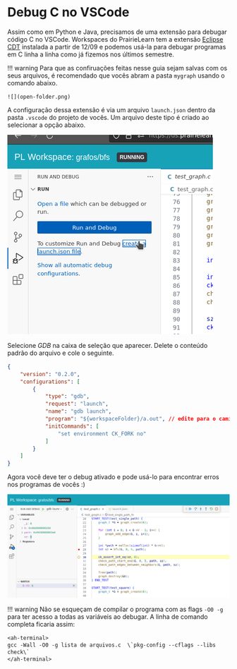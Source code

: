 # Debug C no VSCode

Assim como em Python e Java, precisamos de uma extensão para debugar código C no VSCode. Workspaces do PrairieLearn tem a extensão [Eclipse CDT](https://open-vsx.org/extension/eclipse-cdt/cdt-gdb-vscode) instalada a partir de 12/09 e podemos usá-la para debugar programas em C linha a linha como já fizemos nos últimos semestre. 

!!! warning 
    Para que as confiruações feitas nesse guia sejam salvas com os seus arquivos, é recomendado que vocês abram a pasta `mygraph` usando o comando abaixo.

    ![](open-folder.png)

A configuração dessa extensão é via um arquivo `launch.json` dentro da pasta `.vscode` do projeto de vocês. Um arquivo deste tipo é criado ao selecionar a opção abaixo.

![](debug-step1.png)

Selecione *GDB* na caixa de seleção que aparecer. Delete o conteúdo padrão do arquivo e cole o seguinte.

```json
{
    "version": "0.2.0",
    "configurations": [
        {
            "type": "gdb",
            "request": "launch",
            "name": "gdb launch",
            "program": "${workspaceFolder}/a.out", // edite para o caminho do executável desejado
            "initCommands": [
                "set environment CK_FORK no"
            ]
        }
    ]
}
```

Agora você deve ter o debug ativado e pode usá-lo para encontrar erros nos programas de vocês :)

![](debug-ativado.png)

!!! warning
    Não se esqueçam de compilar o programa com as flags `-O0 -g` para ter acesso a todas as variáveis ao debugar. A linha de comando completa ficaria assim:

    <ah-terminal>
    gcc -Wall -O0 -g lista de arquivos.c  \`pkg-config --cflags --libs check\`
    </ah-terminal>
